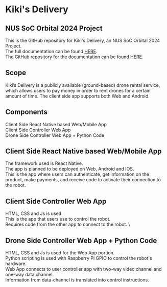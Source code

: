 # Kiki's Delivery
## NUS SoC Orbital 2024 Project

This is the GitHub repository for Kiki's Delivery, an NUS SoC Orbital 2024 Project. \
The full documentation can be found [HERE](https://leezehao.github.io/Kiki_Delivery_Docs/). \
The GitHub repository for the documentation can be found [HERE](https://github.com/LeeZeHao/Kiki_Delivery_Docs). 

## Scope
Kiki’s Delivery is a publicly available (ground-based) drone rental service, which allows users to pay money in order to rent drones for a certain amount of time. The client side app supports both Web and Android.

## Components
Client Side React Native based Web/Mobile App \
Client Side Controller Web App \
Drone Side Controller Web App + Python Code 

## Client Side React Native based Web/Mobile App
The framework used is React Native. \
The app is planned to be deployed on Web, Android and IOS. \
This is the app where users can authenticate, get information on the product, make payments, and receive code to activate their connection to the robot.

## Client Side Controller Web App
HTML, CSS and Js is used. \
This is the app that users use to control the robot.  
Requires code from the other app to connect to the robot. \

## Drone Side Controller Web App + Python Code 
HTML, CSS and Js is used for the Web App portion. \
Python scripting is used with Raspberry Pi GPIO to control the robot's hardware. \
Web App connects to user controller app with two-way video channel and one-way data channel. \
Information from data-channel is translated into control instructions.
